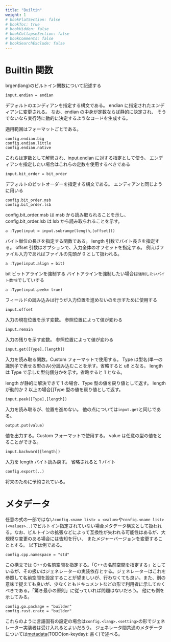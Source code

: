 ```yaml
---
title: "Builtin"
weight: 1
# bookFlatSection: false
# bookToc: true
# bookHidden: false
# bookCollapseSection: false
# bookComments: false
# bookSearchExclude: false
---
```


# Builtin 関数

brgen(lang)のビルトイン関数について記述する

```
input.endian = endian
```

デフォルトのエンディアンを指定する構文である。
endian に指定されたエンディアンに変更される。
なお、endian の中身が定数ならば静的に決定され、
そうでないなら実行時に動的に決定するようなコードを生成する。

適用範囲はフォーマットごとである。

```
config.endian.big
config.endian.little
config.endian.native
```

これらは定数として解釈され、input.endian に対する指定として使う。
エンディアンを指定したい場合はこれらの定数を使用するべきである

```
input.bit_order = bit_order
```

デフォルトのビットオーダーを指定する構文である。
エンディアンと同じように用いる

```
config.bit_order.msb
config.bit_order.lsb
```

config.bit_order.msb は msb から読み取られることを示し、
config.bit_order.lsb は lsb から読み取られることを示す。

```
a :Type(input = input.subrange(length,[offset]))
```

バイト単位の長さを指定する関数である。
length 引数でバイト長さを指定する。
offset 引数はオプションで、入力全体のオフセットを指定する。
例えばファイル入力であればファイルの先頭が 0 として扱われる。

```
a :Type(input.align = bit)
```

bit ビットアラインを強制する
バイトアラインを強制したい場合は`強制したいバイト数*8`でしていする

```
a :Type(input.peek= true)
```

フィールドの読み込みは行うが入力位置を進めないのを示すために使用する

```
input.offset
```

入力の現在位置を示す変数。
参照位置によって値が変わる

```
input.remain
```

入力の残りを示す変数。
参照位置によって値が変わる

```
input.get([Type],[length])
```

入力を読み取る関数。Custom フォーマットで使用する。
Type は型名(単一の識別子で表せる型のみ)分読み込むことを示す。省略すると u8 となる。
length は Type で示した型何個分かを示す。省略すると 1 となる。

length が静的に解決できて 1 の場合、Type 型の値を戻り値として返す。
length が動的か 2 以上の場合[]Type 型の値を戻り値として返す。

```
input.peek([Type],[length])
```

入力を読み取るが、位置を進めない。
他の点については`input.get`と同じである。

```
output.put(value)
```

値を出力する。Custom フォーマットで使用する。
value は任意の型の値をとることができる。

```
input.backward([length])
```

入力を length バイト読み戻す。
省略されると 1 バイト

```
config.export(..)
```

将来のために予約されている。

# メタデータ

任意の式の一部ではない`config.<name list> = <value>`や`config.<name list>(<values>..)`でビルトイン指定されていない場合メタデータ構文として扱われる。なお、ビルトインの拡張などによって互換性が失われる可能性はあるが、大規模な変更のある場合には告知を行い、
またメジャーバージョンを変更することとする。
以下は例である。

```
config.cpp.namespace = "std"
```

この構文では C++の名前空間を指定する。「C++の名前空間を指定する」としているが、その扱いはジェネレーターの実装依存とする。ジェネレーターはこれを参照して名前空間を設定することが望ましいが、行わなくても良い。また、別の意味で捉えても良いが、少なくともドキュメントなどの形で利用者に示しておくべきである。「驚き最小の原則」に従っていれば問題はないだろう。
他にも例を示してみる。

```
config.go.package = "builder"
config.rust.crate = "builder"
```

これらのように言語固有の設定の場合は`config.<lang>.<setting>`の形でジェネレーター実装者は受け入れるとよいだろう。
ジェネレータ間共通のメタデータについては[metadata](https://on-keyday.github.io/brgen/doc/docs/metadata)(TODO(on-keyday): 書く)で述べる。
